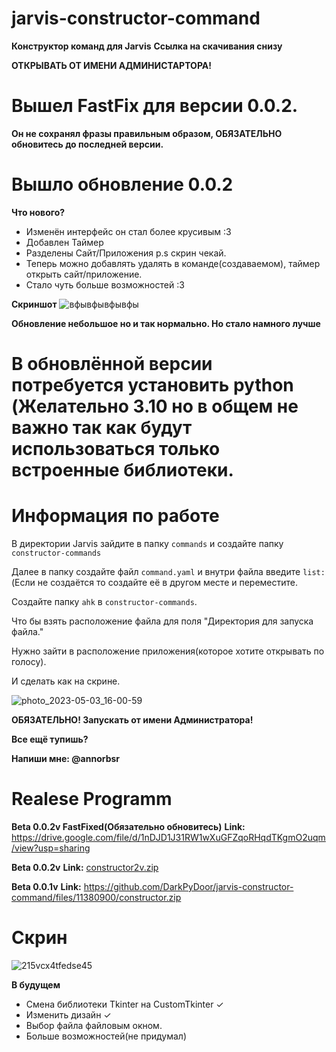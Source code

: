# jarvis-constructor-command
**Конструктор команд для Jarvis**
**Ссылка на скачивания снизу**

**ОТКРЫВАТЬ ОТ ИМЕНИ АДМИНИСТАРТОРА!**

# Вышел FastFix для версии 0.0.2.
**Он не сохранял фразы правильным образом, ОБЯЗАТЕЛЬНО обновитесь до последней версии.**

# Вышло обновление 0.0.2
**Что нового?**
- Изменён интерфейс он стал более крусивым :3
- Добавлен Таймер
- Разделены Сайт/Приложения p.s скрин чекай.
- Теперь можно добавлять удалять в команде(создаваемом), таймер открыть сайт/приложение.
- Стало чуть больше возможностей :3

**Скриншот**
![вфывфывфывфы](https://user-images.githubusercontent.com/40738180/236174797-af4fcbee-9390-4266-a1f0-d88e4f79032d.png)

**Обновление небольшое но и так нормально. Но стало намного лучше**

# В обновлённой версии потребуется установить python (Желательно 3.10 но в общем не важно так как будут использоваться только встроенные библиотеки. 

# Информация по работе
В директории Jarvis зайдите в папку ```commands``` и создайте папку ```constructor-commands```

Далее в папку создайте файл ```command.yaml``` и внутри файла введите ```list:``` (Если не создаётся то создайте её в другом месте и переместите.

Создайте папку ```ahk``` в ```constructor-commands```.

Что бы взять расположение файла для поля "Директория для запуска файла."

Нужно зайти в расположение приложения(которое хотите открывать по голосу).

И сделать как на скрине.

![photo_2023-05-03_16-00-59](https://user-images.githubusercontent.com/40738180/235889486-925b2e2a-8f58-4250-9c7a-d62e96cb8474.jpg)

**ОБЯЗАТЕЛЬНО! Запускать от имени Администратора!**

**Все ещё тупишь?**

**Напиши мне: @annorbsr**

# Realese Programm
**Beta 0.0.2v FastFixed(Обязательно обновитесь)**
**Link:** https://drive.google.com/file/d/1nDJD1J31RW1wXuGFZqoRHqdTKgmO2uqm/view?usp=sharing

**Beta 0.0.2v**
**Link:** [constructor2v.zip](https://github.com/DarkPyDoor/jarvis-constructor-command/files/11396284/constructor2v.zip)


**Beta 0.0.1v**
**Link:** https://github.com/DarkPyDoor/jarvis-constructor-command/files/11380900/constructor.zip

# Скрин
![215vcx4tfedse45](https://user-images.githubusercontent.com/40738180/235871577-c02e03e4-1110-486a-8cec-b885cc3dd8a1.png)

**В будущем**
- Смена библиотеки Tkinter на CustomTkinter ✓
- Изменить дизайн ✓
- Выбор файла файловым окном.
- Больше возможностей(не придумал) 
